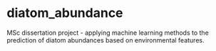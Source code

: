 # diatom_abundance
MSc dissertation project - applying machine learning methods to the prediction of diatom abundances based on environmental features.

